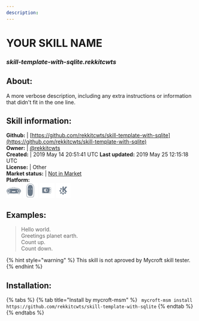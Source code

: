 ```yaml
---    
description:   
---    
```

# YOUR SKILL NAME  
### _skill-template-with-sqlite.rekkitcwts_  
## About:  
A more verbose description, including any extra instructions or
information that didn't fit in the one line.

## Skill information:  
**Github:** | [https://github.com/rekkitcwts/skill-template-with-sqlite](https://github.com/rekkitcwts/skill-template-with-sqlite)  
**Owner:** | [@rekkitcwts](https://github.com/rekkitcwts)  
**Created:** | 2019 May 14 20:51:41 UTC  **Last updated:** 2019 May 25 12:15:18 UTC  
**License:** | Other  
**Market status:** | [Not in Market](https://market.mycroft.ai/skill/)  
**Platform:**  
 ![](../.gitbook/assets/mark-1-icon.png)  ![](../.gitbook/assets/mark-2-icon.png)  ![](../.gitbook/assets/picroft-icon.png)  ![](../.gitbook/assets/kde.png)   
## Examples:  
> Hello world.  
> Greetings planet earth.  
> Count up.  
> Count down.  
  
{% hint style="warning" %}
This skill is not aproved by Mycroft skill tester.
{% endhint %}
    
## Installation:  
{% tabs %}
{% tab title="Install by mycroft-msm" %}
``` mycroft-msm install https://github.com/rekkitcwts/skill-template-with-sqlite```
{% endtab %}
  {% endtabs %}
  